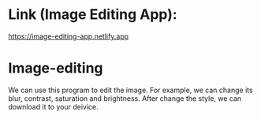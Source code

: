 # Link (Image Editing App):

https://image-editing-app.netlify.app

# Image-editing

We can use this program to edit the image. For example, we can change its blur, contrast, saturation and brightness. After change the style, we can download it to your deivice.
